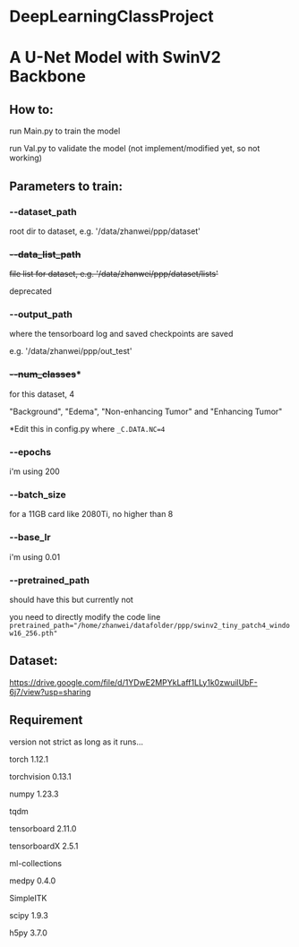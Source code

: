 # DeepLearningClassProject

# A U-Net Model with SwinV2 Backbone

## How to:

run Main.py to train the model

run Val.py to validate the model (not implement/modified yet, so not working)

## Parameters to train:

### --dataset_path

root dir to dataset, e.g. '/data/zhanwei/ppp/dataset'

### ~~--data_list_path~~

~~file list for dataset, e.g. '/data/zhanwei/ppp/dataset/lists'~~

deprecated

### --output_path

where the tensorboard log and saved checkpoints are saved

e.g. '/data/zhanwei/ppp/out_test'

### ~~--num_classes~~*

for this dataset, 4

"Background", "Edema", "Non-enhancing Tumor" and "Enhancing Tumor"

*Edit this in config.py where `_C.DATA.NC=4`

### --epochs

i'm using 200

### --batch_size

for a 11GB card like 2080Ti, no higher than 8

### --base_lr

i'm using 0.01

### --pretrained_path

should have this but currently not

you need to directly modify the code line `pretrained_path="/home/zhanwei/datafolder/ppp/swinv2_tiny_patch4_window16_256.pth"`

## Dataset:

https://drive.google.com/file/d/1YDwE2MPYkLaff1LLy1k0zwuilUbF-6j7/view?usp=sharing

## Requirement

version not strict as long as it runs...

torch		1.12.1

torchvision	0.13.1

numpy		1.23.3

tqdm

tensorboard	2.11.0

tensorboardX	2.5.1

ml-collections

medpy		0.4.0

SimpleITK

scipy		1.9.3

h5py		3.7.0
